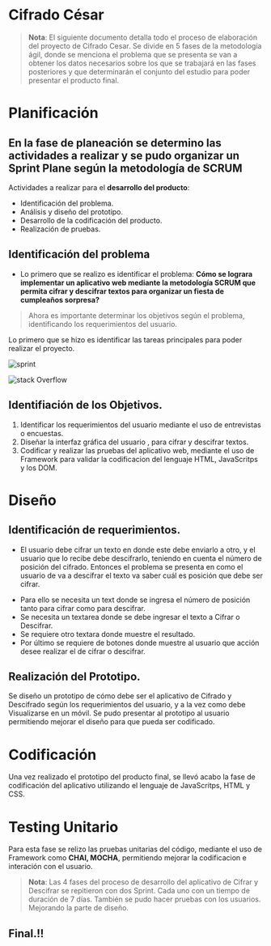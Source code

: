 # Cifrado César
> **Nota**: El siguiente documento detalla todo el proceso de elaboración del proyecto de Cifrado Cesar. Se divide en 5 fases de la metodología ágil, donde se menciona el problema que se presenta se van a obtener los datos necesarios sobre los que se trabajará en las fases posteriores y que determinarán el conjunto del estudio para poder presentar el producto final.
# Planificación 
En la fase de planeación se determino las actividades a realizar y se pudo organizar un **Sprint Plane** 
según la metodología de SCRUM
------------------------------------------------------------------------------------------------------------------------

Actividades a realizar para el **desarrollo del producto**:
+ Identificación del problema.
+ Análisis y diseño del prototipo.
+ Desarrollo de la codificación del producto.
+ Realización de pruebas.

## Identificación del problema
* Lo primero que se realizo es identificar el problema: **Cómo se lograra implementar un aplicativo web mediante la metodología SCRUM que permita cifrar y descifrar textos para organizar un fiesta de cumpleaños sorpresa?**
> Ahora es importante determinar los objetivos según el problema, identificando los requerimientos del usuario. 

Lo primero que se hizo es identificar las tareas principales para poder realizar el proyecto.

![sprint](https://www.google.com.pe/search?q=sprint+planning+scrum+reales&tbm=isch&tbs=rimg:CSXAbSBxP2NXIjgDVgRYH-yyxlr2t6DG89UUnOFtOS4VZPjs-BAr75P_1SRVWO1snyHDJeH9uPEOnSuiNAkHiYFHxRCoSCQNWBFgf7LLGEbdkJJIrQaEVKhIJWva3oMbz1RQRYbcntvqC6OIqEgmc4W05LhVk-BGFAFy9O4hR-yoSCez4ECvvk_19JEc1aAZSXNBV-KhIJFVY7WyfIcMkR-aT0ffQh4vwqEgl4f248Q6dK6BEG-FxVmt9lTCoSCY0CQeJgUfFEEXirWVz4mvIf&tbo=u&sa=X&ved=2ahUKEwienfWtzLjbAhUnq1kKHcKWCmgQ9C96BAgBEBg&biw=1366&bih=637&dpr=1#imgrc=jQJB4mBR8URc9M:)

![stack Overflow](https://drive.google.com/file/d/1vgtTiE6YqOyPBGlsX123NS1TjmS6cdhS/view)

## Identifiación de los Objetivos.
1. Identificar los requerimientos del usuario mediante el uso de entrevistas o encuestas.
2. Diseñar la interfaz gráfica del usuario , para cifrar y descifrar textos.
3. Codificar y realizar las pruebas del aplicativo web, mediante el uso de Framework para validar la codificacion 
del lenguaje HTML, JavaScritps y los DOM.  

# Diseño

## Identificación de requerimientos.
*  El usuario debe cifrar un texto en donde este debe enviarlo a otro, y el usuario que lo recibe debe descifrarlo, 
teniendo en cuenta el número de posición del cifrado. Entonces el problema se presenta en como el usuario de va a descifrar el texto va saber cuál es posición que debe ser cifrar. 
+ Para ello se necesita un text donde se ingresa el número de posición tanto para cifrar como para descifrar.
+ Se necesita un textarea donde se debe ingresar el texto a Cifrar o Descifrar.
+ Se requiere otro textara donde muestre el resultado.
+ Por último se requiere de botones donde muestre al usuario que acción desee realizar el de cifrar o descifrar.

## Realización del Prototipo.
Se diseño un prototipo de cómo debe ser el aplicativo de Cifrado y Descifrado según los requerimientos del usuario, y a la vez como debe Visualizarse en un móvil. Se pudo presentar al prototipo al usuario permitiendo mejorar el diseño para que pueda ser codificado.

# Codificación
Una vez realizado el prototipo del producto final, se llevó acabo la fase de codificación del aplicativo utilizando el lenguaje de JavaScritps, HTML y CSS.
# Testing Unitario
Para esta fase se relizo  las pruebas unitarias del código, mediante el uso de Framework como **CHAI, MOCHA**, permitiendo mejorar la codificacion e interación con el usuario. 

>**Nota**: Las 4 fases del proceso de desarrollo del aplicativo de Cifrar y Descifrar se repitieron con dos Sprint. Cada uno con un tiempo de duración de 7 días. También se pudo hacer pruebas con los usuarios. Mejorando la parte de diseño.

Final.!!
------------------------------------------------------------------------------------------------------------------------
